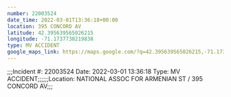 ```yaml
---
number: 22003524
date_time: 2022-03-01T13:36:18+00:00
location: 395 CONCORD AV
latitude: 42.395639565026215
longitude: -71.1737730219838
type: MV ACCIDENT
google_maps_link: https://maps.google.com/?q=42.395639565026215,-71.1737730219838
---
```


;;;Incident #: 22003524  Date: 2022-03-01 13:36:18   Type: MV ACCIDENT;;;;;;Location: NATIONAL ASSOC FOR ARMENIAN ST / 395 CONCORD AV;;;
